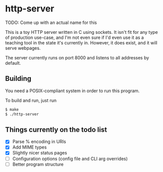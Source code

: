 # http-server

TODO: Come up with an actual name for this

This is a toy HTTP server written in C using sockets. It isn't fit for any type of production use-case, and I'm not even sure if I'd even use it as a teaching tool in the state it's currently in. However, it does exist, and it will serve webpages.

The server currently runs on port 8000 and listens to all addresses by default.

## Building

You need a POSIX-compliant system in order to run this program.

To build and run, just run
```sh
$ make
$ ./http-server
```

## Things currently on the todo list
- [x] Parse % encoding in URIs
- [x] Add MIME types
- [x] Slightly nicer status pages
- [ ] Configuration options (config file and CLI arg overrides)
- [ ] Better program structure
